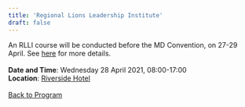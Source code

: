 ```yaml
---
title: 'Regional Lions Leadership Institute'
draft: false
---
```


An RLLI course will be conducted before the MD Convention, on 27-29 April. See [here](/rlli) for more details.
\
\
**Date and Time**: Wednesday 28 April 2021, 08:00-17:00 \
**Location**: [Riverside Hotel](/venue)
\
\
[Back to Program](/program)
